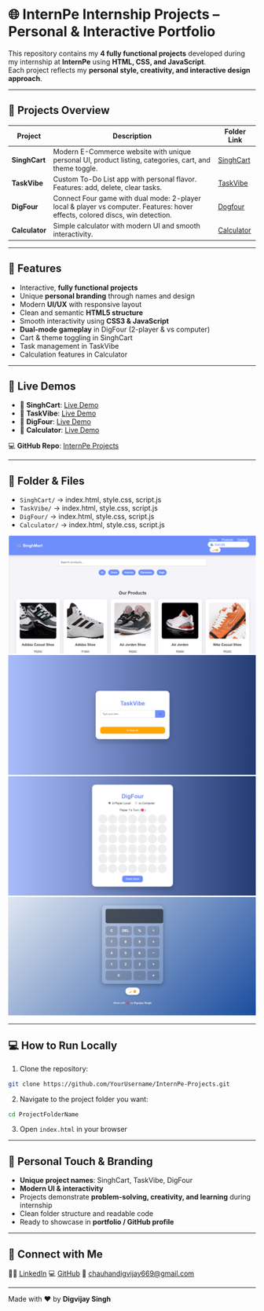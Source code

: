 # 🌐 InternPe Internship Projects – Personal & Interactive Portfolio

This repository contains my **4 fully functional projects** developed during my internship at **InternPe** using **HTML, CSS, and JavaScript**.  
Each project reflects my **personal style, creativity, and interactive design approach**.

---

## 🧾 Projects Overview

| Project | Description | Folder Link | 
|---------|-------------|--------|
| **SinghCart** | Modern E-Commerce website with unique personal UI, product listing, categories, cart, and theme toggle. | [SinghCart](https://github.com/chauhandigvijay1/internpe/tree/main/E-Commerce-website) | 
| **TaskVibe** | Custom To-Do List app with personal flavor. Features: add, delete, clear tasks. | [TaskVibe](https://github.com/chauhandigvijay1/internpe/tree/main/To-Do-List) |
| **DigFour** | Connect Four game with dual mode: 2-player local & player vs computer. Features: hover effects, colored discs, win detection. | [Dogfour](https://github.com/chauhandigvijay1/internpe/tree/main/Connect-4-game) |
| **Calculator** | Simple calculator with modern UI and smooth interactivity. | [Calculator](https://github.com/chauhandigvijay1/internpe/tree/main/Calculator) | 

---

## 🎯 Features

- Interactive, **fully functional projects**  
- Unique **personal branding** through names and design  
- Modern **UI/UX** with responsive layout  
- Clean and semantic **HTML5 structure**  
- Smooth interactivity using **CSS3 & JavaScript**  
- **Dual-mode gameplay** in DigFour (2-player & vs computer)  
- Cart & theme toggling in SinghCart  
- Task management in TaskVibe  
- Calculation features in Calculator  

---

## 🚀 Live Demos

- 🔗 **SinghCart**: [Live Demo](https://singhmart-internpe.netlify.app/)  
- 🔗 **TaskVibe**: [Live Demo](https://todo-list-internpe.netlify.app/)  
- 🔗 **DigFour**: [Live Demo](https://connect-4-game-internpe.netlify.app/)  
- 🔗 **Calculator**: [Live Demo](https://calculator-internpe.netlify.app/)  

💻 **GitHub Repo**: [InternPe Projects](https://github.com/chauhandigvijay1/internpe)

---

## 📂 Folder & Files

- `SinghCart/` → index.html, style.css, script.js  
- `TaskVibe/` → index.html, style.css, script.js  
- `DigFour/` → index.html, style.css, script.js  
- `Calculator/` → index.html, style.css, script.js  


![SinghCart Screenshot](https://github.com/chauhandigvijay1/internpe/blob/main/assets/Screenshot1.png)
![TaskVibe Screenshot](https://github.com/chauhandigvijay1/internpe/blob/main/assets/Screenshot2.png)
![DigFour Screenshot](https://github.com/chauhandigvijay1/internpe/blob/main/assets/Screenshot3.png)
![Calculator Screenshot](https://github.com/chauhandigvijay1/internpe/blob/main/assets/Screenshot4.png)

---


## 💻 How to Run Locally


1. Clone the repository:


```bash
git clone https://github.com/YourUsername/InternPe-Projects.git
```


2. Navigate to the project folder you want:


```bash
cd ProjectFolderName
```


3. Open `index.html` in your browser


---

## 🎨 Personal Touch & Branding


- **Unique project names**: SinghCart, TaskVibe, DigFour
- **Modern UI & interactivity**
- Projects demonstrate **problem-solving, creativity, and learning** during internship
- Clean folder structure and readable code
- Ready to showcase in **portfolio / GitHub profile**


---


## 🔗 Connect with Me


🧑‍💻 [LinkedIn](https://www.linkedin.com/in/digvijaykumarsingh)
💻 [GitHub](https://github.com/chauhandigvijay1)
📧 chauhandigvijay669@gmail.com


---


Made with ❤️ by **Digvijay Singh**
